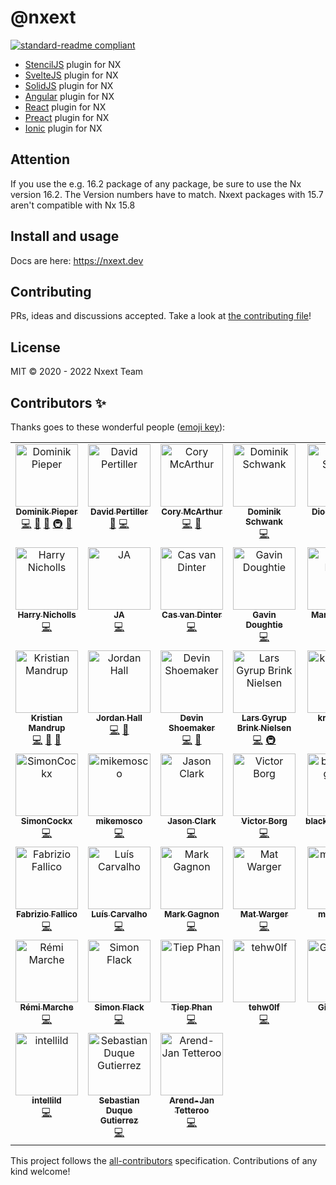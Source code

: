 # @nxext

[![standard-readme compliant](https://img.shields.io/badge/standard--readme-OK-green.svg?style=flat-square)](https://github.com/RichardLitt/standard-readme)

- [StencilJS](https://stenciljs.com) plugin for NX
- [SvelteJS](https://svelte.dev) plugin for NX
- [SolidJS](https://www.solidjs.com) plugin for NX
- [Angular](https://angular.io/) plugin for NX
- [React](https://reactjs.org/) plugin for NX
- [Preact](https://preactjs.com/) plugin for NX
- [Ionic](https://ionicframework.com/) plugin for NX

## Attention

If you use the e.g. 16.2 package of any package, be sure to use the Nx version 16.2. The Version numbers have to match. Nxext packages with 15.7 aren't compatible with Nx 15.8

## Install and usage

Docs are here: https://nxext.dev

## Contributing

PRs, ideas and discussions accepted. Take a look at [the contributing file](CONTRIBUTING.md)!

## License

MIT © 2020 - 2022 Nxext Team

## Contributors ✨

Thanks goes to these wonderful people ([emoji key](https://allcontributors.org/docs/en/emoji-key)):

<!-- ALL-CONTRIBUTORS-LIST:START - Do not remove or modify this section -->
<!-- prettier-ignore-start -->
<!-- markdownlint-disable -->
<table>
  <tbody>
    <tr>
      <td align="center" valign="top" width="14.28%"><a href="https://github.com/DominikPieper"><img src="https://avatars.githubusercontent.com/u/77470?v=4?s=100" width="100px;" alt="Dominik Pieper"/><br /><sub><b>Dominik Pieper</b></sub></a><br /><a href="https://github.com/nxext/nx-extensions/commits?author=DominikPieper" title="Code">💻</a> <a href="#ideas-DominikPieper" title="Ideas, Planning, & Feedback">🤔</a> <a href="https://github.com/nxext/nx-extensions/commits?author=DominikPieper" title="Documentation">📖</a> <a href="#infra-DominikPieper" title="Infrastructure (Hosting, Build-Tools, etc)">🚇</a> <a href="#maintenance-DominikPieper" title="Maintenance">🚧</a></td>
      <td align="center" valign="top" width="14.28%"><a href="https://www.pertiller.tech/"><img src="https://avatars.githubusercontent.com/u/1514111?v=4?s=100" width="100px;" alt="David Pertiller"/><br /><sub><b>David Pertiller</b></sub></a><br /><a href="#ideas-Mobiletainment" title="Ideas, Planning, & Feedback">🤔</a> <a href="https://github.com/nxext/nx-extensions/commits?author=Mobiletainment" title="Code">💻</a></td>
      <td align="center" valign="top" width="14.28%"><a href="https://github.com/corysmc"><img src="https://avatars.githubusercontent.com/u/6452188?v=4?s=100" width="100px;" alt="Cory McArthur"/><br /><sub><b>Cory McArthur</b></sub></a><br /><a href="https://github.com/nxext/nx-extensions/commits?author=corysmc" title="Code">💻</a> <a href="#ideas-corysmc" title="Ideas, Planning, & Feedback">🤔</a></td>
      <td align="center" valign="top" width="14.28%"><a href="https://schwank.cc/"><img src="https://avatars.githubusercontent.com/u/8232196?v=4?s=100" width="100px;" alt="Dominik Schwank"/><br /><sub><b>Dominik Schwank</b></sub></a><br /><a href="https://github.com/nxext/nx-extensions/commits?author=dschwank" title="Code">💻</a></td>
      <td align="center" valign="top" width="14.28%"><a href="https://github.com/DiogoVCS"><img src="https://avatars.githubusercontent.com/u/24210544?v=4?s=100" width="100px;" alt="Diogo Soares"/><br /><sub><b>Diogo Soares</b></sub></a><br /><a href="https://github.com/nxext/nx-extensions/commits?author=DiogoVCS" title="Code">💻</a></td>
      <td align="center" valign="top" width="14.28%"><a href="https://github.com/Nico385412"><img src="https://avatars.githubusercontent.com/u/9024389?v=4?s=100" width="100px;" alt="Nicolas Hansse"/><br /><sub><b>Nicolas Hansse</b></sub></a><br /><a href="https://github.com/nxext/nx-extensions/commits?author=Nico385412" title="Code">💻</a></td>
      <td align="center" valign="top" width="14.28%"><a href="https://github.com/xsintill"><img src="https://avatars.githubusercontent.com/u/5768071?v=4?s=100" width="100px;" alt="Luc Neville"/><br /><sub><b>Luc Neville</b></sub></a><br /><a href="https://github.com/nxext/nx-extensions/commits?author=xsintill" title="Code">💻</a></td>
    </tr>
    <tr>
      <td align="center" valign="top" width="14.28%"><a href="https://github.com/hnipps"><img src="https://avatars.githubusercontent.com/u/18580004?v=4?s=100" width="100px;" alt="Harry Nicholls"/><br /><sub><b>Harry Nicholls</b></sub></a><br /><a href="https://github.com/nxext/nx-extensions/commits?author=hnipps" title="Code">💻</a></td>
      <td align="center" valign="top" width="14.28%"><a href="https://github.com/jonathonadams"><img src="https://avatars.githubusercontent.com/u/24870903?v=4?s=100" width="100px;" alt="JA"/><br /><sub><b>JA</b></sub></a><br /><a href="https://github.com/nxext/nx-extensions/commits?author=jonathonadams" title="Code">💻</a></td>
      <td align="center" valign="top" width="14.28%"><a href="https://github.com/cassshh"><img src="https://avatars.githubusercontent.com/u/10263056?v=4?s=100" width="100px;" alt="Cas van Dinter"/><br /><sub><b>Cas van Dinter</b></sub></a><br /><a href="https://github.com/nxext/nx-extensions/commits?author=cassshh" title="Code">💻</a></td>
      <td align="center" valign="top" width="14.28%"><a href="https://github.com/gavindoughtie-aon"><img src="https://avatars.githubusercontent.com/u/64151574?v=4?s=100" width="100px;" alt="Gavin Doughtie"/><br /><sub><b>Gavin Doughtie</b></sub></a><br /><a href="https://github.com/nxext/nx-extensions/commits?author=gavindoughtie-aon" title="Code">💻</a></td>
      <td align="center" valign="top" width="14.28%"><a href="http://luchsamappar.at/"><img src="https://avatars.githubusercontent.com/u/875017?v=4?s=100" width="100px;" alt="Marvin Luchs"/><br /><sub><b>Marvin Luchs</b></sub></a><br /><a href="https://github.com/nxext/nx-extensions/commits?author=luchsamapparat" title="Code">💻</a></td>
      <td align="center" valign="top" width="14.28%"><a href="https://github.com/JoMen6"><img src="https://avatars.githubusercontent.com/u/6680618?v=4?s=100" width="100px;" alt="JoMen6"/><br /><sub><b>JoMen6</b></sub></a><br /><a href="https://github.com/nxext/nx-extensions/commits?author=JoMen6" title="Code">💻</a></td>
      <td align="center" valign="top" width="14.28%"><a href="https://github.com/Cammisuli"><img src="https://avatars.githubusercontent.com/u/4332460?v=4?s=100" width="100px;" alt="Jonathan Cammisuli"/><br /><sub><b>Jonathan Cammisuli</b></sub></a><br /><a href="https://github.com/nxext/nx-extensions/commits?author=Cammisuli" title="Code">💻</a></td>
    </tr>
    <tr>
      <td align="center" valign="top" width="14.28%"><a href="https://github.com/kristianmandrup"><img src="https://avatars.githubusercontent.com/u/125005?v=4?s=100" width="100px;" alt="Kristian Mandrup"/><br /><sub><b>Kristian Mandrup</b></sub></a><br /><a href="https://github.com/nxext/nx-extensions/commits?author=kristianmandrup" title="Code">💻</a> <a href="#ideas-kristianmandrup" title="Ideas, Planning, & Feedback">🤔</a> <a href="https://github.com/nxext/nx-extensions/commits?author=kristianmandrup" title="Documentation">📖</a></td>
      <td align="center" valign="top" width="14.28%"><a href="https://github.com/Jordan-Hall"><img src="https://avatars.githubusercontent.com/u/2092344?v=4?s=100" width="100px;" alt="Jordan Hall"/><br /><sub><b>Jordan Hall</b></sub></a><br /><a href="https://github.com/nxext/nx-extensions/commits?author=Jordan-Hall" title="Code">💻</a> <a href="#ideas-Jordan-Hall" title="Ideas, Planning, & Feedback">🤔</a></td>
      <td align="center" valign="top" width="14.28%"><a href="https://github.com/devinshoemaker"><img src="https://avatars.githubusercontent.com/u/1919548?v=4?s=100" width="100px;" alt="Devin Shoemaker"/><br /><sub><b>Devin Shoemaker</b></sub></a><br /><a href="https://github.com/nxext/nx-extensions/commits?author=devinshoemaker" title="Code">💻</a> <a href="#ideas-devinshoemaker" title="Ideas, Planning, & Feedback">🤔</a></td>
      <td align="center" valign="top" width="14.28%"><a href="https://dev.to/layzee"><img src="https://avatars.githubusercontent.com/u/6364586?v=4?s=100" width="100px;" alt="Lars Gyrup Brink Nielsen"/><br /><sub><b>Lars Gyrup Brink Nielsen</b></sub></a><br /><a href="https://github.com/nxext/nx-extensions/commits?author=LayZeeDK" title="Code">💻</a> <a href="#infra-LayZeeDK" title="Infrastructure (Hosting, Build-Tools, etc)">🚇</a></td>
      <td align="center" valign="top" width="14.28%"><a href="https://github.com/kryptus36"><img src="https://avatars.githubusercontent.com/u/8608478?v=4?s=100" width="100px;" alt="kryptus36"/><br /><sub><b>kryptus36</b></sub></a><br /><a href="https://github.com/nxext/nx-extensions/commits?author=kryptus36" title="Code">💻</a></td>
      <td align="center" valign="top" width="14.28%"><a href="https://github.com/barbados-clemens"><img src="https://avatars.githubusercontent.com/u/23272162?v=4?s=100" width="100px;" alt="Caleb Ukle"/><br /><sub><b>Caleb Ukle</b></sub></a><br /><a href="https://github.com/nxext/nx-extensions/commits?author=barbados-clemens" title="Code">💻</a></td>
      <td align="center" valign="top" width="14.28%"><a href="https://github.com/marckassay"><img src="https://avatars.githubusercontent.com/u/459665?v=4?s=100" width="100px;" alt="Marc Kassay"/><br /><sub><b>Marc Kassay</b></sub></a><br /><a href="https://github.com/nxext/nx-extensions/commits?author=marckassay" title="Code">💻</a></td>
    </tr>
    <tr>
      <td align="center" valign="top" width="14.28%"><a href="https://github.com/SimonCockx"><img src="https://avatars.githubusercontent.com/u/47859223?v=4?s=100" width="100px;" alt="SimonCockx"/><br /><sub><b>SimonCockx</b></sub></a><br /><a href="https://github.com/nxext/nx-extensions/commits?author=SimonCockx" title="Code">💻</a></td>
      <td align="center" valign="top" width="14.28%"><a href="https://github.com/mikemosco"><img src="https://avatars.githubusercontent.com/u/85262867?v=4?s=100" width="100px;" alt="mikemosco"/><br /><sub><b>mikemosco</b></sub></a><br /><a href="https://github.com/nxext/nx-extensions/commits?author=mikemosco" title="Code">💻</a></td>
      <td align="center" valign="top" width="14.28%"><a href="http://www.riceboyler.com/"><img src="https://avatars.githubusercontent.com/u/2243596?v=4?s=100" width="100px;" alt="Jason Clark"/><br /><sub><b>Jason Clark</b></sub></a><br /><a href="https://github.com/nxext/nx-extensions/commits?author=riceboyler" title="Code">💻</a></td>
      <td align="center" valign="top" width="14.28%"><a href="http://decisely.com/"><img src="https://avatars.githubusercontent.com/u/868919?v=4?s=100" width="100px;" alt="Victor Borg"/><br /><sub><b>Victor Borg</b></sub></a><br /><a href="https://github.com/nxext/nx-extensions/commits?author=borgius" title="Code">💻</a></td>
      <td align="center" valign="top" width="14.28%"><a href="https://github.com/blackholegalaxy"><img src="https://avatars.githubusercontent.com/u/11064123?v=4?s=100" width="100px;" alt="blackholegalaxy"/><br /><sub><b>blackholegalaxy</b></sub></a><br /><a href="https://github.com/nxext/nx-extensions/commits?author=blackholegalaxy" title="Code">💻</a></td>
      <td align="center" valign="top" width="14.28%"><a href="https://github.com/nitedani"><img src="https://avatars.githubusercontent.com/u/67418286?v=4?s=100" width="100px;" alt="nitedani"/><br /><sub><b>nitedani</b></sub></a><br /><a href="https://github.com/nxext/nx-extensions/commits?author=nitedani" title="Code">💻</a></td>
      <td align="center" valign="top" width="14.28%"><a href="https://github.com/ZaLiTHkA"><img src="https://avatars.githubusercontent.com/u/2149312?v=4?s=100" width="100px;" alt="Andre Greeff"/><br /><sub><b>Andre Greeff</b></sub></a><br /><a href="https://github.com/nxext/nx-extensions/commits?author=ZaLiTHkA" title="Code">💻</a></td>
    </tr>
    <tr>
      <td align="center" valign="top" width="14.28%"><a href="https://keybase.io/sniperwolf"><img src="https://avatars.githubusercontent.com/u/741938?v=4?s=100" width="100px;" alt="Fabrizio Fallico"/><br /><sub><b>Fabrizio Fallico</b></sub></a><br /><a href="https://github.com/nxext/nx-extensions/commits?author=sniperwolf" title="Code">💻</a></td>
      <td align="center" valign="top" width="14.28%"><a href="https://github.com/Lcarv20"><img src="https://avatars.githubusercontent.com/u/42584819?v=4?s=100" width="100px;" alt="Luís Carvalho"/><br /><sub><b>Luís Carvalho</b></sub></a><br /><a href="https://github.com/nxext/nx-extensions/commits?author=Lcarv20" title="Code">💻</a></td>
      <td align="center" valign="top" width="14.28%"><a href="https://github.com/Nesci28"><img src="https://avatars.githubusercontent.com/u/33325461?v=4?s=100" width="100px;" alt="Mark Gagnon"/><br /><sub><b>Mark Gagnon</b></sub></a><br /><a href="https://github.com/nxext/nx-extensions/commits?author=Nesci28" title="Code">💻</a></td>
      <td align="center" valign="top" width="14.28%"><a href="https://mw.codes/"><img src="https://avatars.githubusercontent.com/u/686823?v=4?s=100" width="100px;" alt="Mat Warger"/><br /><sub><b>Mat Warger</b></sub></a><br /><a href="https://github.com/nxext/nx-extensions/commits?author=mwarger" title="Code">💻</a></td>
      <td align="center" valign="top" width="14.28%"><a href="https://github.com/mcelikdev"><img src="https://avatars.githubusercontent.com/u/18662876?v=4?s=100" width="100px;" alt="mcelikdev"/><br /><sub><b>mcelikdev</b></sub></a><br /><a href="https://github.com/nxext/nx-extensions/commits?author=mcelikdev" title="Code">💻</a></td>
      <td align="center" valign="top" width="14.28%"><a href="https://twitter.com/Brocco"><img src="https://avatars.githubusercontent.com/u/1565117?v=4?s=100" width="100px;" alt="Mike Brocchi"/><br /><sub><b>Mike Brocchi</b></sub></a><br /><a href="https://github.com/nxext/nx-extensions/commits?author=Brocco" title="Code">💻</a></td>
      <td align="center" valign="top" width="14.28%"><a href="https://oscarmarion.dev/"><img src="https://avatars.githubusercontent.com/u/34385875?v=4?s=100" width="100px;" alt="Oscar"/><br /><sub><b>Oscar</b></sub></a><br /><a href="https://github.com/nxext/nx-extensions/commits?author=0scrm" title="Code">💻</a></td>
    </tr>
    <tr>
      <td align="center" valign="top" width="14.28%"><a href="https://github.com/ecstrema"><img src="https://avatars.githubusercontent.com/u/35939574?v=4?s=100" width="100px;" alt="Rémi Marche"/><br /><sub><b>Rémi Marche</b></sub></a><br /><a href="https://github.com/nxext/nx-extensions/commits?author=ecstrema" title="Code">💻</a></td>
      <td align="center" valign="top" width="14.28%"><a href="https://github.com/simonflk"><img src="https://avatars.githubusercontent.com/u/4867329?v=4?s=100" width="100px;" alt="Simon Flack"/><br /><sub><b>Simon Flack</b></sub></a><br /><a href="https://github.com/nxext/nx-extensions/commits?author=simonflk" title="Code">💻</a></td>
      <td align="center" valign="top" width="14.28%"><a href="https://www.tiepphan.com/"><img src="https://avatars.githubusercontent.com/u/7151365?v=4?s=100" width="100px;" alt="Tiep Phan"/><br /><sub><b>Tiep Phan</b></sub></a><br /><a href="https://github.com/nxext/nx-extensions/commits?author=tieppt" title="Code">💻</a></td>
      <td align="center" valign="top" width="14.28%"><a href="https://tehwol.fi/"><img src="https://avatars.githubusercontent.com/u/15650679?v=4?s=100" width="100px;" alt="tehw0lf"/><br /><sub><b>tehw0lf</b></sub></a><br /><a href="https://github.com/nxext/nx-extensions/commits?author=tehw0lf" title="Code">💻</a></td>
      <td align="center" valign="top" width="14.28%"><a href="https://github.com/gionkunz"><img src="https://avatars.githubusercontent.com/u/2203704?v=4?s=100" width="100px;" alt="Gion Kunz"/><br /><sub><b>Gion Kunz</b></sub></a><br /><a href="https://github.com/nxext/nx-extensions/commits?author=gionkunz" title="Code">💻</a> <a href="#ideas-gionkunz" title="Ideas, Planning, & Feedback">🤔</a></td>
      <td align="center" valign="top" width="14.28%"><a href="https://github.com/joshvanallen"><img src="https://avatars.githubusercontent.com/u/5290334?v=4?s=100" width="100px;" alt="Josh VanAllen"/><br /><sub><b>Josh VanAllen</b></sub></a><br /><a href="https://github.com/nxext/nx-extensions/commits?author=joshvanallen" title="Code">💻</a></td>
      <td align="center" valign="top" width="14.28%"><a href="https://github.com/Schmale97"><img src="https://avatars.githubusercontent.com/u/71267909?v=4?s=100" width="100px;" alt="Schmale97"/><br /><sub><b>Schmale97</b></sub></a><br /><a href="https://github.com/nxext/nx-extensions/commits?author=Schmale97" title="Code">💻</a></td>
    </tr>
    <tr>
      <td align="center" valign="top" width="14.28%"><a href="https://github.com/intellild"><img src="https://avatars.githubusercontent.com/u/8379858?v=4?s=100" width="100px;" alt="intellild"/><br /><sub><b>intellild</b></sub></a><br /><a href="https://github.com/nxext/nx-extensions/commits?author=intellild" title="Code">💻</a></td>
      <td align="center" valign="top" width="14.28%"><a href="https://sebastiandg.com/"><img src="https://avatars.githubusercontent.com/u/13395979?v=4?s=100" width="100px;" alt="Sebastian Duque Gutierrez"/><br /><sub><b>Sebastian Duque Gutierrez</b></sub></a><br /><a href="https://github.com/nxext/nx-extensions/commits?author=sebastiandg7" title="Code">💻</a></td>
      <td align="center" valign="top" width="14.28%"><a href="http://www.arendjantetteroo.nl/"><img src="https://avatars.githubusercontent.com/u/713066?v=4?s=100" width="100px;" alt="Arend-Jan Tetteroo"/><br /><sub><b>Arend-Jan Tetteroo</b></sub></a><br /><a href="https://github.com/nxext/nx-extensions/commits?author=arendjantetteroo" title="Code">💻</a></td>
    </tr>
  </tbody>
</table>

<!-- markdownlint-restore -->
<!-- prettier-ignore-end -->

<!-- ALL-CONTRIBUTORS-LIST:END -->

This project follows the [all-contributors](https://github.com/all-contributors/all-contributors) specification. Contributions of any kind welcome!
